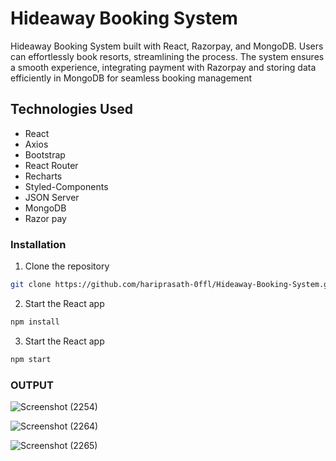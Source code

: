 # Hideaway Booking System

Hideaway Booking System built with React, Razorpay, and MongoDB. Users can effortlessly book resorts, streamlining the process. The system ensures a smooth experience, integrating payment with Razorpay and storing data efficiently in MongoDB for seamless booking management
## Technologies Used

- React
- Axios
- Bootstrap
- React Router
- Recharts
- Styled-Components
- JSON Server
- MongoDB
- Razor pay 



### Installation

1. Clone the repository
  ```bash
  git clone https://github.com/hariprasath-0ffl/Hideaway-Booking-System.git
 
  ```
2. Start the React app
  ```bash
  npm install
  ```

3. Start the React app
  ```bash
  npm start
  ```
### OUTPUT
![Screenshot (2254)](https://github.com/hariprasath-0ffl/Hideaway-Booking-System/assets/123928482/3ebf0535-bd9f-4779-a4e1-30c09e19966d)


![Screenshot (2264)](https://github.com/hariprasath-0ffl/Hideaway-Booking-System/assets/123928482/edf9045a-a473-4977-8561-92b97eac3f9f)


![Screenshot (2265)](https://github.com/hariprasath-0ffl/Hideaway-Booking-System/assets/123928482/192f3539-d066-4ec1-b42b-52deb7725d44)

